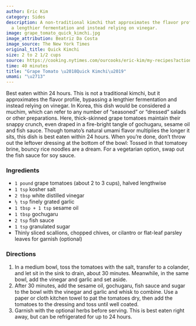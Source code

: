 ```yaml
---
author: Eric Kim
category: Sides
description: A non-traditional kimchi that approximates the flavor profile, bypassing
  a lengthier fermentation and instead relying on vinegar.
image: grape_tomato_quick_kimchi.jpg
image_attribution: Beatriz Da Costa
image_source: The New York Times
original_title: Quick Kimchi
size: 2 to 2 1/2 cups
source: https://cooking.nytimes.com/ourcooks/eric-kim/my-recipes?action=click&module=byline&region=recipe%20page
time: 40 minutes
title: "Grape Tomato \u2018Quick Kimchi\u2019"
umami: "\u2713"
---
```


Best eaten within 24 hours. This is not a traditional kimchi, but it approximates the flavor profile, bypassing a lengthier fermentation and instead relying on vinegar. In Korea, this dish would be considered a muchim, which can refer to any number of “seasoned” or “dressed” salads or other preparations. Here, thick-skinned grape tomatoes maintain their snappy crunch, even draped in a fire-bright tangle of gochugaru, sesame oil and fish sauce. Though tomato’s natural umami flavor multiplies the longer it sits, this dish is best eaten within 24 hours. When you’re done, don’t throw out the leftover dressing at the bottom of the bowl: Tossed in that tomatoey brine, bouncy rice noodles are a dream. For a vegetarian option, swap out the fish sauce for soy sauce.

### Ingredients

* `1 pound` grape tomatoes (about 2 to 3 cups), halved lengthwise
* `1 tsp` kosher salt
* `2 tbsp` white distilled vinegar
* `½ tsp` finely grated garlic
* `1 tbsp + 1 tsp` sesame oil
* `1 tbsp` gochugaru
* `2 tsp` fish sauce
* `1 tsp` granulated sugar
* Thinly sliced scallions, chopped chives, or cilantro or flat-leaf parsley leaves for garnish (optional)

### Directions

1. In a medium bowl, toss the tomatoes with the salt, transfer to a colander, and let sit in the sink to drain, about 30 minutes. Meanwhile, in the same bowl, add the vinegar and garlic and set aside.
2. After 30 minutes, add the sesame oil, gochugaru, fish sauce and sugar to the bowl with the vinegar and garlic and whisk to combine. Use a paper or cloth kitchen towel to pat the tomatoes dry, then add the tomatoes to the dressing and toss until well coated.
3. Garnish with the optional herbs before serving. This is best eaten right away, but can be refrigerated for up to 24 hours.
